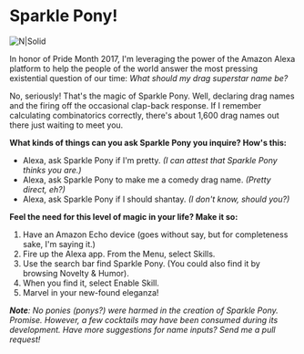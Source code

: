 # Sparkle Pony!

![N|Solid](https://dl.dropboxusercontent.com/u/412493/unicorn-108px.png)

In honor of Pride Month 2017, I'm leveraging the power of the Amazon Alexa platform to help the people of the world answer the most pressing existential question of our time: _What should my drag superstar name be?_ 

No, seriously! That's the magic of Sparkle Pony. Well, declaring drag names and the firing off the occasional clap-back response. If I remember calculating combinatorics correctly, there's about 1,600 drag names out there just waiting to meet you.

**What kinds of things can you ask Sparkle Pony you inquire? How's this:**
* Alexa, ask Sparkle Pony if I'm pretty. _(I can attest that Sparkle Pony thinks you are.)_
* Alexa, ask Sparkle Pony to make me a comedy drag name. _(Pretty direct, eh?)_
* Alexa, ask Sparkle Pony if I should shantay. _(I don't know, should you?)_

**Feel the need for this level of magic in your life? Make it so:**
1. Have an Amazon Echo device (goes without say, but for completeness sake, I'm saying it.)
2. Fire up the Alexa app. From the Menu, select Skills.
3. Use the search bar find Sparkle Pony. (You could also find it by browsing Novelty & Humor).
4. When you find it, select Enable Skill.
5. Marvel in your new-found eleganza! 

_**Note**: No ponies (ponys?) were harmed in the creation of Sparkle Pony. Promise. However, a few cocktails may have been consumed during its development. Have more suggestions for name inputs? Send me a pull request!_